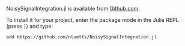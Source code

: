 NoisySignalIntegration.jl is available from [Github.com](https://github.com/nluetts/NoisySignalIntegration.jl).

To install it for your project, enter the package mode in the Julia REPL (press `]`) and type:

```
add https://github.com/nluetts/NoisySignalIntegration.jl
```